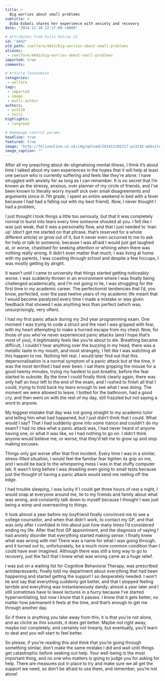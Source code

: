 ```yaml
---
title: >
  Big worries about small problems
subtitle: >
  Diba Esbati shares her experience with anxiety and recovery
date: "2014-11-10 22:17:09 +0000"

# Attributes from Felix Online V1
id: "4842"
old_path: /welfare/4842/big-worries-about-small-problems
aliases:
 - /welfare/4842/big-worries-about-small-problems
imported: true
comments:

# Article Taxonomies
categories:
 - welfare
tags:
 - imported
 - image
 - multi-author
authors:
 - ps3110
 - ze111
highlights:
 - longread

# Homepage control params
headline: true
featured: true
image: "http://felixonline.co.uk/img/upload/201411102217-ps3110-website-version.jpg"
image_caption: ""
---
```


After all my preaching about de-stigmatising mental illness, I think it’s about time I talked about my own experiences in the hopes that it will help at least one person who is currently suffering and feels like they’re alone. I have struggled with anxiety for as long as I can remember. It is no secret that I’m known as the stressy, anxious, over planner of my circle of friends, and I’ve been known to literally worry myself sick over small disagreements and arguments (once in 7th grade, I spent an entire weekend in bed with a fever because I had had a falling out with my best friend). Now, I never thought I had a problem,

I just thought I took things a little too seriously, but that it was completely normal to burst into tears every time someone shouted at you. I felt like I was just weak, that it was a personality flaw, and that I just needed to ‘man up’ (don’t get me started on that phrase, that’s reserved for a whole different article) or grow out of it, but it never even occurred to me to ask for help or talk to someone, because I was afraid I would just get laughed at, or worse, chastised for seeking attention or whining when there was nothing really wrong. It didn’t even matter that much, I was living at home with my parents, I was coasting through school and despite a few hiccups, I was mostly getting by alright.

It wasn’t until I came to university that things started getting noticeably worse. I was suddenly thrown in an environment where I was finally being challenged academically, and I’m not going to lie, I was struggling for the first time in my academic career. The perfectionist tendencies that I’d, you know, perfected, over the past twelve years of my academic life meant that I would become paralyzed every time I made a mistake or was given feedback that showed I was anything less than perfect (which was, unsurprisingly, very often).

I had my first panic attack during my 2nd year programming exam. One moment I was trying to code a struct and the next I was gripped with fear, with my heart attempting to make a hurried escape from my chest. Now, for those of you who’ve never experienced panic attacks (and I hope that’s most of you), it legitimately feels like you’re about to die. Breathing became difficult, I couldn’t hear anything over the buzzing in my head, there was a metallic taste in my mouth, and most strangely, I felt like I was watching all this happen to me. Nothing felt real. I would later find out that this depersonalisation is a normal symptom of a panic attack but at the time, it was the most terrified I had ever been. I sat there gripping the mouse for a good twenty minutes, trying my hardest to just breathe, before the fear started to subside. By the time I could finally think clearly again, there was only half an hour left to the end of the exam, and I rushed to finish all that I could, trying to hold back my tears enough to see what I was doing. The moment we were allowed to leave, I bolted for the bathroom, had a good cry, and then went on with the rest of my day, still frazzled but not saying a word to anyone.

My biggest mistake that day was not going straight to my academic tutor and telling him what had happened, but I just didn’t think that I could. What would I say? That I had suddenly gone into some trance and couldn’t do my exam? I had no idea what a panic attack was, I had never heard of anyone having one, or what it was like, so I had nothing to go on. I didn’t think anyone would believe me, or worse, that they’d tell me to grow up and stop making excuses.

Things only got worse after that first incident. Every time I was in a similar, stress-filled situation, I would feel the familiar fear tighten its grip on me, and I would be back to the whimpering mess I was in that stuffy computer lab. It wasn’t long before I was dreading even going to small tests because just the thought of having a panic attack would send me reeling off the edge.

I had trouble sleeping, I was lucky if I could get three hours of rest a night, I would snap at everyone around me, lie to my friends and family about what was wrong, and constantly talk down to myself because I thought I was just being a wimp and overreacting to things.

It took almost a year before my boyfriend finally convinced me to see a college counsellor, and when that didn’t work, to contact my GP, and that was only after I confided in him about just how many times I’d considered ending my life. After that first GP appointment, and the diagnosis of saying I had anxiety disorder that everything started making sense. I finally knew what was wrong with me! There was a name for what I was going through, and it turned out to, unfortunately, be a much more common condition than I could have ever imagined. Although there was still a long way to go to recovery, just the fact that I knew what was wrong came as a huge relief.

I was put on a waiting list for Cognitive Behavioral Therapy, was prescribed antidepressants, finally told my department about everything that had been happening and started getting the support I so desperately needed. I won’t lie and say that everything suddenly got better, and that I stopped feeling terrible and everything was instantaneously dandy; almost a year later and I still sometimes have to leave lectures in a hurry because I’ve started hyperventilating, but now I know that it passes. I know that it gets better, no matter how permanent it feels at the time, and that’s enough to get me through another day.

So if there is anything you take away from this, it is that you’re not alone, and as cliché as this sounds, it does get better. Maybe not right away, maybe not completely, and certainly not linearly, but eventually, you’ll learn to deal and you will start to feel better.

So please, if you’re reading this and think that you’re going through something similar, don’t make the same mistake I did and wait until things get catastrophic before seeking out help. Your well-being is the most important thing, and no one who matters is going to judge you for asking for help. There are measures put in place to try and make sure we all get the support we need, so don’t be afraid to use them, and remember, you’re not alone!
